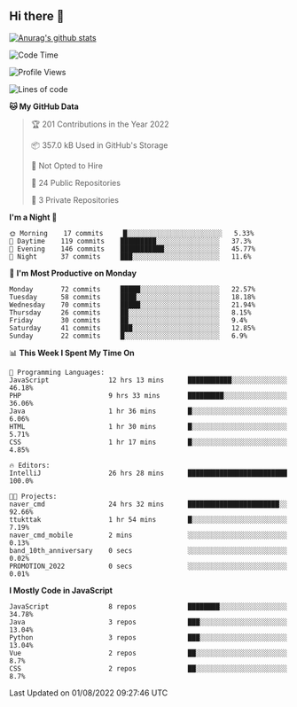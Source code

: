 ## Hi there 👋

[![Anurag's github stats](https://github-readme-stats.vercel.app/api?username=Songwonseok)](https://github.com/anuraghazra/github-readme-stats)



<!--START_SECTION:waka-->
![Code Time](http://img.shields.io/badge/Code%20Time-1%2C675%20hrs%205%20mins-blue)

![Profile Views](http://img.shields.io/badge/Profile%20Views-1-blue)

![Lines of code](https://img.shields.io/badge/From%20Hello%20World%20I%27ve%20Written-3%20Million%20lines%20of%20code-blue)

**🐱 My GitHub Data** 

> 🏆 201 Contributions in the Year 2022
 > 
> 📦 357.0 kB Used in GitHub's Storage 
 > 
> 🚫 Not Opted to Hire
 > 
> 📜 24 Public Repositories 
 > 
> 🔑 3 Private Repositories  
 > 
**I'm a Night 🦉** 

```text
🌞 Morning    17 commits     █░░░░░░░░░░░░░░░░░░░░░░░░   5.33% 
🌆 Daytime    119 commits    █████████░░░░░░░░░░░░░░░░   37.3% 
🌃 Evening    146 commits    ███████████░░░░░░░░░░░░░░   45.77% 
🌙 Night      37 commits     ███░░░░░░░░░░░░░░░░░░░░░░   11.6%

```
📅 **I'm Most Productive on Monday** 

```text
Monday       72 commits     █████░░░░░░░░░░░░░░░░░░░░   22.57% 
Tuesday      58 commits     ████░░░░░░░░░░░░░░░░░░░░░   18.18% 
Wednesday    70 commits     █████░░░░░░░░░░░░░░░░░░░░   21.94% 
Thursday     26 commits     ██░░░░░░░░░░░░░░░░░░░░░░░   8.15% 
Friday       30 commits     ██░░░░░░░░░░░░░░░░░░░░░░░   9.4% 
Saturday     41 commits     ███░░░░░░░░░░░░░░░░░░░░░░   12.85% 
Sunday       22 commits     █░░░░░░░░░░░░░░░░░░░░░░░░   6.9%

```


📊 **This Week I Spent My Time On** 

```text
💬 Programming Languages: 
JavaScript               12 hrs 13 mins      ███████████░░░░░░░░░░░░░░   46.18% 
PHP                      9 hrs 33 mins       █████████░░░░░░░░░░░░░░░░   36.06% 
Java                     1 hr 36 mins        █░░░░░░░░░░░░░░░░░░░░░░░░   6.06% 
HTML                     1 hr 30 mins        █░░░░░░░░░░░░░░░░░░░░░░░░   5.71% 
CSS                      1 hr 17 mins        █░░░░░░░░░░░░░░░░░░░░░░░░   4.85%

🔥 Editors: 
IntelliJ                 26 hrs 28 mins      █████████████████████████   100.0%

🐱‍💻 Projects: 
naver_cmd                24 hrs 32 mins      ███████████████████████░░   92.66% 
ttukttak                 1 hr 54 mins        █░░░░░░░░░░░░░░░░░░░░░░░░   7.19% 
naver_cmd_mobile         2 mins              ░░░░░░░░░░░░░░░░░░░░░░░░░   0.13% 
band_10th_anniversary    0 secs              ░░░░░░░░░░░░░░░░░░░░░░░░░   0.02% 
PROMOTION_2022           0 secs              ░░░░░░░░░░░░░░░░░░░░░░░░░   0.01%

```

**I Mostly Code in JavaScript** 

```text
JavaScript               8 repos             ████████░░░░░░░░░░░░░░░░░   34.78% 
Java                     3 repos             ███░░░░░░░░░░░░░░░░░░░░░░   13.04% 
Python                   3 repos             ███░░░░░░░░░░░░░░░░░░░░░░   13.04% 
Vue                      2 repos             ██░░░░░░░░░░░░░░░░░░░░░░░   8.7% 
CSS                      2 repos             ██░░░░░░░░░░░░░░░░░░░░░░░   8.7%

```



 Last Updated on 01/08/2022 09:27:46 UTC
<!--END_SECTION:waka-->
